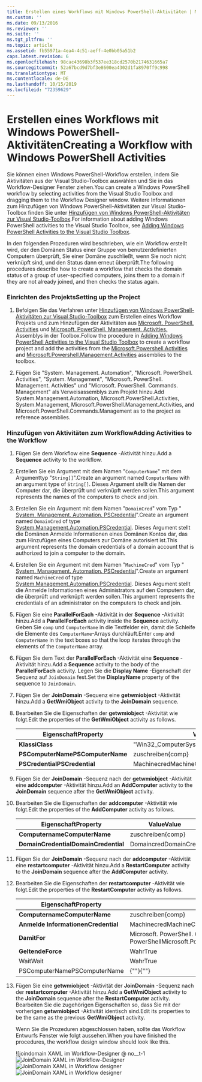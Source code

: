 ```yaml
---
title: Erstellen eines Workflows mit Windows PowerShell-Aktivitäten | Microsoft-Dokumentation
ms.custom: ''
ms.date: 09/13/2016
ms.reviewer: ''
ms.suite: ''
ms.tgt_pltfrm: ''
ms.topic: article
ms.assetid: fb55971a-4ea4-4c51-aeff-4e0bb05a51b2
caps.latest.revision: 6
ms.openlocfilehash: 98cac43698b3f537ee318cd2570b2174631665a7
ms.sourcegitcommit: 52a67bcd9d7bf3e8600ea4302d1fa8970ff9c998
ms.translationtype: MT
ms.contentlocale: de-DE
ms.lasthandoff: 10/15/2019
ms.locfileid: "72359629"
---
```

# <a name="creating-a-workflow-with-windows-powershell-activities"></a><span data-ttu-id="65cec-102">Erstellen eines Workflows mit Windows PowerShell-Aktivitäten</span><span class="sxs-lookup"><span data-stu-id="65cec-102">Creating a Workflow with Windows PowerShell Activities</span></span>

<span data-ttu-id="65cec-103">Sie können einen Windows PowerShell-Workflow erstellen, indem Sie Aktivitäten aus der Visual Studio-Toolbox auswählen und Sie in das Workflow-Designer Fenster ziehen.</span><span class="sxs-lookup"><span data-stu-id="65cec-103">You can create a Windows PowerShell workflow by selecting activities from the Visual Studio Toolbox and dragging them to the Workflow Designer window.</span></span> <span data-ttu-id="65cec-104">Weitere Informationen zum Hinzufügen von Windows PowerShell-Aktivitäten zur Visual Studio-Toolbox finden Sie unter [Hinzufügen von Windows PowerShell-Aktivitäten zur Visual Studio-Toolbox](./adding-windows-powershell-activities-to-the-visual-studio-toolbox.md).</span><span class="sxs-lookup"><span data-stu-id="65cec-104">For information about adding Windows PowerShell activities to the Visual Studio Toolbox, see [Adding Windows PowerShell Activities to the Visual Studio Toolbox](./adding-windows-powershell-activities-to-the-visual-studio-toolbox.md).</span></span>

<span data-ttu-id="65cec-105">In den folgenden Prozeduren wird beschrieben, wie ein Workflow erstellt wird, der den Domänen Status einer Gruppe von benutzerdefinierten Computern überprüft, Sie einer Domäne zuschließt, wenn Sie noch nicht verknüpft sind, und den Status dann erneut überprüft.</span><span class="sxs-lookup"><span data-stu-id="65cec-105">The following procedures describe how to create a workflow that checks the domain status of a group of user-specified computers, joins them to a domain if they are not already joined, and then checks the status again.</span></span>

### <a name="setting-up-the-project"></a><span data-ttu-id="65cec-106">Einrichten des Projekts</span><span class="sxs-lookup"><span data-stu-id="65cec-106">Setting up the Project</span></span>

1. <span data-ttu-id="65cec-107">Befolgen Sie das Verfahren unter [Hinzufügen von Windows PowerShell-Aktivitäten zur Visual Studio-Toolbox](./adding-windows-powershell-activities-to-the-visual-studio-toolbox.md) zum Erstellen eines Workflow Projekts und zum Hinzufügen der Aktivitäten aus [Microsoft. PowerShell. Activities](/dotnet/api/Microsoft.PowerShell.Activities) und [Microsoft. PowerShell. Management. Activities. ](/dotnet/api/Microsoft.PowerShell.Management.Activities)Assemblys in der Toolbox.</span><span class="sxs-lookup"><span data-stu-id="65cec-107">Follow the procedure in [Adding Windows PowerShell Activities to the Visual Studio Toolbox](./adding-windows-powershell-activities-to-the-visual-studio-toolbox.md) to create a workflow project and add the activities from the [Microsoft.Powershell.Activities](/dotnet/api/Microsoft.PowerShell.Activities) and [Microsoft.Powershell.Management.Activities](/dotnet/api/Microsoft.PowerShell.Management.Activities) assemblies to the toolbox.</span></span>

2. <span data-ttu-id="65cec-108">Fügen Sie "System. Management. Automation", "Microsoft. PowerShell. Activities", "System. Management", "Microsoft. PowerShell. Management. Activities" und "Microsoft. PowerShell. Commands. Management" als Verweisassemblys zum Projekt hinzu.</span><span class="sxs-lookup"><span data-stu-id="65cec-108">Add System.Management.Automation, Microsoft.PowerShell.Activities, System.Management, Microsoft.PowerShell.Management.Activities, and Microsoft.PowerShell.Commands.Management as to the project as reference assemblies.</span></span>

### <a name="adding-activities-to-the-workflow"></a><span data-ttu-id="65cec-109">Hinzufügen von Aktivitäten zum Workflow</span><span class="sxs-lookup"><span data-stu-id="65cec-109">Adding Activities to the Workflow</span></span>

1. <span data-ttu-id="65cec-110">Fügen Sie dem Workflow eine **Sequence** -Aktivität hinzu.</span><span class="sxs-lookup"><span data-stu-id="65cec-110">Add a **Sequence** activity to the workflow.</span></span>

2. <span data-ttu-id="65cec-111">Erstellen Sie ein Argument mit dem Namen "`ComputerName`" mit dem Argumenttyp "`String[]`".</span><span class="sxs-lookup"><span data-stu-id="65cec-111">Create an argument named `ComputerName` with an argument type of `String[]`.</span></span> <span data-ttu-id="65cec-112">Dieses Argument stellt die Namen der Computer dar, die überprüft und verknüpft werden sollen.</span><span class="sxs-lookup"><span data-stu-id="65cec-112">This argument represents the names of the computers to check and join.</span></span>

3. <span data-ttu-id="65cec-113">Erstellen Sie ein Argument mit dem Namen "`DomainCred`" vom Typ " [System. Management. Automation. PSCredential](/dotnet/api/System.Management.Automation.PSCredential)".</span><span class="sxs-lookup"><span data-stu-id="65cec-113">Create an argument named `DomainCred` of type [System.Management.Automation.PSCredential](/dotnet/api/System.Management.Automation.PSCredential).</span></span> <span data-ttu-id="65cec-114">Dieses Argument stellt die Domänen Anmelde Informationen eines Domänen Kontos dar, das zum Hinzufügen eines Computers zur Domäne autorisiert ist.</span><span class="sxs-lookup"><span data-stu-id="65cec-114">This argument represents the domain credentials of a domain account that is authorized to join a computer to the domain.</span></span>

4. <span data-ttu-id="65cec-115">Erstellen Sie ein Argument mit dem Namen "`MachineCred`" vom Typ " [System. Management. Automation. PSCredential](/dotnet/api/System.Management.Automation.PSCredential)".</span><span class="sxs-lookup"><span data-stu-id="65cec-115">Create an argument named `MachineCred` of type [System.Management.Automation.PSCredential](/dotnet/api/System.Management.Automation.PSCredential).</span></span> <span data-ttu-id="65cec-116">Dieses Argument stellt die Anmelde Informationen eines Administrators auf den Computern dar, die überprüft und verknüpft werden sollen.</span><span class="sxs-lookup"><span data-stu-id="65cec-116">This argument represents the credentials of an administrator on the computers to check and join.</span></span>

5. <span data-ttu-id="65cec-117">Fügen Sie eine **ParallelForEach** -Aktivität in der **Sequence** -Aktivität hinzu.</span><span class="sxs-lookup"><span data-stu-id="65cec-117">Add a **ParallelForEach** activity inside the **Sequence** activity.</span></span> <span data-ttu-id="65cec-118">Geben Sie `comp` und `ComputerName` in die Textfelder ein, damit die Schleife die Elemente des `ComputerName`-Arrays durchläuft.</span><span class="sxs-lookup"><span data-stu-id="65cec-118">Enter `comp` and `ComputerName` in the text boxes so that the loop iterates through the elements of the `ComputerName` array.</span></span>

6. <span data-ttu-id="65cec-119">Fügen Sie dem Text der **ParallelForEach** -Aktivität eine **Sequence** -Aktivität hinzu.</span><span class="sxs-lookup"><span data-stu-id="65cec-119">Add a **Sequence** activity to the body of the **ParallelForEach** activity.</span></span> <span data-ttu-id="65cec-120">Legen Sie die **Display Name** -Eigenschaft der Sequenz auf `JoinDomain` fest.</span><span class="sxs-lookup"><span data-stu-id="65cec-120">Set the **DisplayName** property of the sequence to `JoinDomain`.</span></span>

7. <span data-ttu-id="65cec-121">Fügen Sie der **JoinDomain** -Sequenz eine **getwmiobject** -Aktivität hinzu.</span><span class="sxs-lookup"><span data-stu-id="65cec-121">Add a **GetWmiObject** activity to the **JoinDomain** sequence.</span></span>

8. <span data-ttu-id="65cec-122">Bearbeiten Sie die Eigenschaften der **getwmiobject** -Aktivität wie folgt.</span><span class="sxs-lookup"><span data-stu-id="65cec-122">Edit the properties of the **GetWmiObject** activity as follows.</span></span>

   |<span data-ttu-id="65cec-123">Eigenschaft</span><span class="sxs-lookup"><span data-stu-id="65cec-123">Property</span></span>|<span data-ttu-id="65cec-124">Value</span><span class="sxs-lookup"><span data-stu-id="65cec-124">Value</span></span>|
   |--------------|-----------|
   |<span data-ttu-id="65cec-125">**Klassi**</span><span class="sxs-lookup"><span data-stu-id="65cec-125">**Class**</span></span>|<span data-ttu-id="65cec-126">"Win32_ComputerSystem"</span><span class="sxs-lookup"><span data-stu-id="65cec-126">"Win32_ComputerSystem"</span></span>|
   |<span data-ttu-id="65cec-127">**PSComputerName**</span><span class="sxs-lookup"><span data-stu-id="65cec-127">**PSComputerName**</span></span>|<span data-ttu-id="65cec-128">zuschreiben</span><span class="sxs-lookup"><span data-stu-id="65cec-128">{comp}</span></span>|
   |<span data-ttu-id="65cec-129">**PSCredential**</span><span class="sxs-lookup"><span data-stu-id="65cec-129">**PSCredential**</span></span>|<span data-ttu-id="65cec-130">Machinecred</span><span class="sxs-lookup"><span data-stu-id="65cec-130">MachineCred</span></span>|

9. <span data-ttu-id="65cec-131">Fügen Sie der **JoinDomain** -Sequenz nach der **getwmiobject** -Aktivität eine **addcomputer** -Aktivität hinzu.</span><span class="sxs-lookup"><span data-stu-id="65cec-131">Add an **AddComputer** activity to the **JoinDomain** sequence after the **GetWmiObject** activity.</span></span>

10. <span data-ttu-id="65cec-132">Bearbeiten Sie die Eigenschaften der **addcomputer** -Aktivität wie folgt.</span><span class="sxs-lookup"><span data-stu-id="65cec-132">Edit the properties of the **AddComputer** activity as follows.</span></span>

    |<span data-ttu-id="65cec-133">Eigenschaft</span><span class="sxs-lookup"><span data-stu-id="65cec-133">Property</span></span>|<span data-ttu-id="65cec-134">Value</span><span class="sxs-lookup"><span data-stu-id="65cec-134">Value</span></span>|
    |--------------|-----------|
    |<span data-ttu-id="65cec-135">**Computername**</span><span class="sxs-lookup"><span data-stu-id="65cec-135">**ComputerName**</span></span>|<span data-ttu-id="65cec-136">zuschreiben</span><span class="sxs-lookup"><span data-stu-id="65cec-136">{comp}</span></span>|
    |<span data-ttu-id="65cec-137">**DomainCredential**</span><span class="sxs-lookup"><span data-stu-id="65cec-137">**DomainCredential**</span></span>|<span data-ttu-id="65cec-138">Domaincred</span><span class="sxs-lookup"><span data-stu-id="65cec-138">DomainCred</span></span>|

11. <span data-ttu-id="65cec-139">Fügen Sie der **JoinDomain** -Sequenz nach der **addcomputer** -Aktivität eine **restartcomputer** -Aktivität hinzu.</span><span class="sxs-lookup"><span data-stu-id="65cec-139">Add a **RestartComputer** activity to the **JoinDomain** sequence after the **AddComputer** activity.</span></span>

12. <span data-ttu-id="65cec-140">Bearbeiten Sie die Eigenschaften der **restartcomputer** -Aktivität wie folgt.</span><span class="sxs-lookup"><span data-stu-id="65cec-140">Edit the properties of the **RestartComputer** activity as follows.</span></span>

    |<span data-ttu-id="65cec-141">Eigenschaft</span><span class="sxs-lookup"><span data-stu-id="65cec-141">Property</span></span>|<span data-ttu-id="65cec-142">Value</span><span class="sxs-lookup"><span data-stu-id="65cec-142">Value</span></span>|
    |--------------|-----------|
    |<span data-ttu-id="65cec-143">**Computername**</span><span class="sxs-lookup"><span data-stu-id="65cec-143">**ComputerName**</span></span>|<span data-ttu-id="65cec-144">zuschreiben</span><span class="sxs-lookup"><span data-stu-id="65cec-144">{comp}</span></span>|
    |<span data-ttu-id="65cec-145">**Anmelde Informationen**</span><span class="sxs-lookup"><span data-stu-id="65cec-145">**Credential**</span></span>|<span data-ttu-id="65cec-146">Machinecred</span><span class="sxs-lookup"><span data-stu-id="65cec-146">MachineCred</span></span>|
    |<span data-ttu-id="65cec-147">**Damit**</span><span class="sxs-lookup"><span data-stu-id="65cec-147">**For**</span></span>|<span data-ttu-id="65cec-148">Microsoft. PowerShell. Commands. waitforservicetypes. PowerShell</span><span class="sxs-lookup"><span data-stu-id="65cec-148">Microsoft.PowerShell.Commands.WaitForServiceTypes.PowerShell</span></span>|
    |<span data-ttu-id="65cec-149">**Geltende**</span><span class="sxs-lookup"><span data-stu-id="65cec-149">**Force**</span></span>|<span data-ttu-id="65cec-150">Wahr</span><span class="sxs-lookup"><span data-stu-id="65cec-150">True</span></span>|
    |<span data-ttu-id="65cec-151">Wait</span><span class="sxs-lookup"><span data-stu-id="65cec-151">Wait</span></span>|<span data-ttu-id="65cec-152">Wahr</span><span class="sxs-lookup"><span data-stu-id="65cec-152">True</span></span>|
    |<span data-ttu-id="65cec-153">PSComputerName</span><span class="sxs-lookup"><span data-stu-id="65cec-153">PSComputerName</span></span>|<span data-ttu-id="65cec-154">{""}</span><span class="sxs-lookup"><span data-stu-id="65cec-154">{""}</span></span>|

13. <span data-ttu-id="65cec-155">Fügen Sie eine **getwmiobject** -Aktivität der **JoinDomain** -Sequenz nach der **restartcomputer** -Aktivität hinzu.</span><span class="sxs-lookup"><span data-stu-id="65cec-155">Add a **GetWmiObject** activity to the **JoinDomain** sequence after the **RestartComputer** activity.</span></span> <span data-ttu-id="65cec-156">Bearbeiten Sie die zugehörigen Eigenschaften so, dass Sie mit der vorherigen **getwmiobject** -Aktivität identisch sind.</span><span class="sxs-lookup"><span data-stu-id="65cec-156">Edit its properties to be the same as the previous **GetWmiObject** activity.</span></span>

    <span data-ttu-id="65cec-157">Wenn Sie die Prozeduren abgeschlossen haben, sollte das Workflow Entwurfs Fenster wie folgt aussehen.</span><span class="sxs-lookup"><span data-stu-id="65cec-157">When you have finished the procedures, the workflow design window should look like this.</span></span>

    <span data-ttu-id="65cec-158">![joindomain XAML im Workflow-Designer @ no__t-1![JoinDomain XAML im Workflow-Designer](../media/joindomainworkflow.png "joindomainworkflow")</span><span class="sxs-lookup"><span data-stu-id="65cec-158">![JoinDomain XAML in Workflow designer](../media/joindomainworkflow.png)
    ![JoinDomain XAML in Workflow designer](../media/joindomainworkflow.png "JoinDomainWorkflow")</span></span>